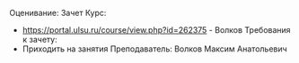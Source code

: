 Оценивание: Зачет
Курс:
- https://portal.ulsu.ru/course/view.php?id=262375 - Волков
Требования к зачету:
- Приходить на занятия
Преподаватель: Волков Максим Анатольевич